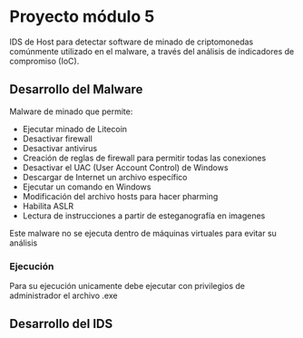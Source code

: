 # Proyecto módulo 5
IDS de Host para detectar software de minado de criptomonedas comúnmente utilizado en el malware, a través del análisis de indicadores de compromiso (IoC).

## Desarrollo del Malware
Malware de minado que permite:
+ Ejecutar minado de Litecoin
+ Desactivar firewall
+ Desactivar antivirus
+ Creación de reglas de firewall para permitir todas las conexiones 
+ Desactivar el UAC (User Account Control) de Windows 
+ Descargar de Internet un archivo específico 
+ Ejecutar un comando en Windows 
+ Modificación del archivo hosts para hacer pharming 
+ Habilita ASLR
+ Lectura de instrucciones a partir de esteganografía en imagenes

Este malware no se ejecuta dentro de máquinas virtuales para evitar su análisis

### Ejecución
Para su ejecución unicamente debe ejecutar con privilegios de administrador el archivo .exe

## Desarrollo del IDS
